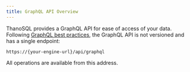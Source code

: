 ```yaml
---
title: GraphQL API Overview
---
```


ThanoSQL provides a GraphQL API for ease of access of your data. Following [GraphQL best practices](https://graphql.org/learn/best-practices/), the GraphQL API is not versioned and has a single endpoint:

```plaintext
https://{your-engine-url}/api/graphql
```

All operations are available from this address.
